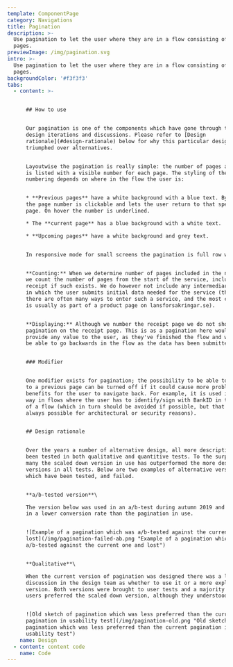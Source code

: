 ```yaml
---
template: ComponentPage
category: Navigations
title: Pagination
description: >-
  Use pagination to let the user where they are in a flow consisting of several
  pages.
previewImage: /img/pagination.svg
intro: >-
  Use pagination to let the user where they are in a flow consisting of several
  pages.
backgroundColor: '#f3f3f3'
tabs:
  - content: >-


      ## How to use


      Our pagination is one of the components which have gone through the most
      design iterations and discussions. Please refer to [Design
      rationale](#design-rationale) below for why this particular design has
      triumphed over alternatives.


      Layoutwise the pagination is really simple: the number of pages available
      is listed with a visible number for each page. The styling of the
      numbering depends on where in the flow the user is:


      * **Previous pages** have a white background with a blue text. By default
      the page number is clickable and lets the user return to that specific
      page. On hover the number is underlined.

      * The **current page** has a blue background with a white text.

      * **Upcoming pages** have a white background and grey text.


      In responsive mode for small screens the pagination is full row width.


      **Counting:** When we determine number of pages included in the numbering
      we count the number of pages from the start of the service, including the
      receipt if such exists. We do however not include any intermediary pages
      in which the user submits initial data needed for the service (this as
      there are often many ways to enter such a service, and the most common way
      is usually as part of a product page on lansforsakringar.se).


      **Displaying:** Although we number the receipt page we do not show the
      pagination on the receipt page. This is as a pagination here wouldn't
      provide any value to the user, as they've finished the flow and wouldn't
      be able to go backwards in the flow as the data has been submitted.


      ### Modifier


      One modifier exists for pagination; the possibility to be able to navigate
      to a previous page can be turned off if it could cause more problems than
      benefits for the user to navigate back. For example, it is used in such a
      way in flows where the user has to identify/sign with BankID in the middle
      of a flow (which in turn should be avoided if possible, but that isn't
      always possible for architectural or security reasons).


      ## Design rationale


      Over the years a number of alternative design, all more descriptive have
      been tested in both qualitative and quantitive tests. To the surprise of
      many the scaled down version in use has outperformed the more descriptive
      versions in all tests. Below are two examples of alternative versions
      which have been tested, and failed.


      **a/b-tested version**\

      The version below was used in an a/b-test during autumn 2019 and resulted
      in a lower conversion rate than the pagination in use.


      ![Example of a pagination which was a/b-tested against the current one and
      lost](/img/pagination-failed-ab.png "Example of a pagination which was
      a/b-tested against the current one and lost")


      **Qualitative**\

      When the current version of pagination was designed there was a lot of
      discussion in the design team as whether to use it or a more explanatory
      version. Both versions were brought to user tests and a majority of the
      users preferred the scaled down version, although they understood both. 


      ![Old sketch of pagination which was less preferred than the current
      pagination in usability test](/img/pagination-old.png "Old sketch of
      pagination which was less preferred than the current pagination in
      usability test")
    name: Design
  - content: content code
    name: Code
---
```


